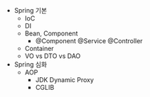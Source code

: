 - Spring 기본
  - IoC
  - DI
  - Bean, Component
     - @Component @Service @Controller
  - Container
  - VO vs DTO vs DAO
- Spring 심화
  - AOP
    - JDK Dynamic Proxy
    - CGLIB